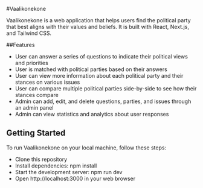 #Vaalikonekone

Vaalikonekone is a web application that helps users find the political party that best aligns with their values and beliefs. It is built with React, Next.js, and Tailwind CSS.

##Features

- User can answer a series of questions to indicate their political views and priorities
- User is matched with political parties based on their answers
- User can view more information about each political party and their stances on various issues
- User can compare multiple political parties side-by-side to see how their stances compare
- Admin can add, edit, and delete questions, parties, and issues through an admin panel
- Admin can view statistics and analytics about user responses

## Getting Started

To run Vaalikonekone on your local machine, follow these steps:

- Clone this repository
- Install dependencies: npm install
- Start the development server: npm run dev
- Open http://localhost:3000 in your web browser
